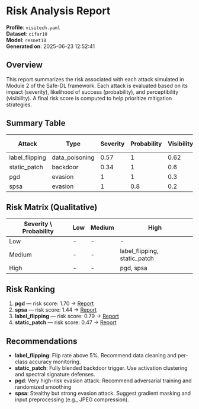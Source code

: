 # Risk Analysis Report

**Profile**: `visitech.yaml`  
**Dataset**: `cifar10`  
**Model**: `resnet18`  
**Generated on**: 2025-06-23 12:52:41

## Overview

This report summarizes the risk associated with each attack simulated in Module 2 of the Safe-DL framework. Each attack is evaluated based on its impact (severity), likelihood of success (probability), and perceptibility (visibility). A final risk score is computed to help prioritize mitigation strategies.

## Summary Table

| Attack         | Type           |   Severity |   Probability |   Visibility |   Risk Score | Report                                                                                                   |
|----------------|----------------|------------|---------------|--------------|--------------|----------------------------------------------------------------------------------------------------------|
| label_flipping | data_poisoning |       0.57 |           1   |         0.62 |         0.79 | [Report](../../module2_attack_simulation/results/data_poisoning/label_flipping/label_flipping_report.md) |
| static_patch   | backdoor       |       0.34 |           1   |         0.6  |         0.47 | [Report](../../module2_attack_simulation/results/backdoor/static_patch/static_patch_report.md)           |
| pgd            | evasion        |       1    |           1   |         0.3  |         1.7  | [Report](../../module2_attack_simulation/results/evasion/pgd/pgd_report.md)                              |
| spsa           | evasion        |       1    |           0.8 |         0.2  |         1.44 | [Report](../../module2_attack_simulation/results/evasion/spsa/spsa_report.md)                            |

## Risk Matrix (Qualitative)

| Severity \ Probability   | Low   | Medium   | High                         |
|--------------------------|-------|----------|------------------------------|
| Low                      | -     | -        | -                            |
| Medium                   | -     | -        | label_flipping, static_patch |
| High                     | -     | -        | pgd, spsa                    |

## Risk Ranking

1. **pgd** — risk score: 1.70 → [Report](../../module2_attack_simulation/results/evasion/pgd/pgd_report.md)
2. **spsa** — risk score: 1.44 → [Report](../../module2_attack_simulation/results/evasion/spsa/spsa_report.md)
3. **label_flipping** — risk score: 0.79 → [Report](../../module2_attack_simulation/results/data_poisoning/label_flipping/label_flipping_report.md)
4. **static_patch** — risk score: 0.47 → [Report](../../module2_attack_simulation/results/backdoor/static_patch/static_patch_report.md)

## Recommendations

- **label_flipping**: Flip rate above 5%. Recommend data cleaning and per-class accuracy monitoring.
- **static_patch**: Fully blended backdoor trigger. Use activation clustering and spectral signature defenses.
- **pgd**: Very high-risk evasion attack. Recommend adversarial training and randomized smoothing
- **spsa**: Stealthy but strong evasion attack. Suggest gradient masking and input preprocessing (e.g., JPEG compression).